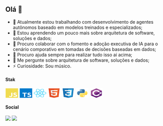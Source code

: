 ## Olá 👋

- 🔭 Atualmente estou trabalhando com desenvolvimento de agentes autônomos baseado em modelos treinados e especializados;
- 🌱 Estou aprendendo um pouco mais sobre arquitetura de software, soluções e dados;
- 👯 Procuro colaborar com o fomento e adoção executiva de IA para o cenário comporativo em tomadas de decisões baseadas em dados;
- 🤔 Procuro ajuda sempre para realizar tudo isso ai acima;
- 💬 Me pergunte sobre arquitetura de software, soluções e dados;
- ⚡  Curiosidade: Sou músico.

#### Stak

<div style="display: inline_block">
  <img align="center" alt="Alex-Js" height="30" width="40" src="https://raw.githubusercontent.com/devicons/devicon/master/icons/javascript/javascript-plain.svg">
  <img align="center" alt="Alex-Ts" height="30" width="40" src="https://raw.githubusercontent.com/devicons/devicon/master/icons/typescript/typescript-plain.svg">
  <img align="center" alt="Alex-React" height="30" width="40" src="https://raw.githubusercontent.com/devicons/devicon/master/icons/react/react-original.svg">
  <img align="center" alt="Alex-HTML" height="30" width="40" src="https://raw.githubusercontent.com/devicons/devicon/master/icons/html5/html5-original.svg">
  <img align="center" alt="Alex-CSS" height="30" width="40" src="https://raw.githubusercontent.com/devicons/devicon/master/icons/css3/css3-original.svg">
  <img align="center" alt="Alex-Python" height="30" width="40" src="https://raw.githubusercontent.com/devicons/devicon/master/icons/python/python-original.svg">
  <img align="center" alt="Alex-Csharp" height="30" width="40" src="https://raw.githubusercontent.com/devicons/devicon/master/icons/csharp/csharp-original.svg">
</div>

#### Social

<div> 
  <a href = "mailto:alex.goncalves@sysmanager.com.br"><img src="https://img.shields.io/badge/-Gmail-%23333?style=for-the-badge&logo=gmail&logoColor=white" target="_blank"></a>
  <a href="https://www.linkedin.com/in/goncalves-alex" target="_blank"><img src="https://img.shields.io/badge/-LinkedIn-%230077B5?style=for-the-badge&logo=linkedin&logoColor=white" target="_blank"></a> 
</div>

